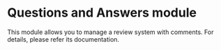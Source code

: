 Questions and Answers module
============================

This module allows you to manage a review system with comments. For details, please refer its documentation.